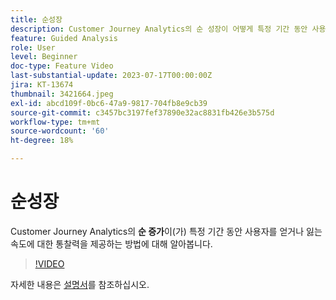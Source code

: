 ```yaml
---
title: 순성장
description: Customer Journey Analytics의 순 성장이 어떻게 특정 기간 동안 사용자를 얻거나 잃는 속도에 대한 통찰력을 제공하는지 알아봅니다.
feature: Guided Analysis
role: User
level: Beginner
doc-type: Feature Video
last-substantial-update: 2023-07-17T00:00:00Z
jira: KT-13674
thumbnail: 3421664.jpeg
exl-id: abcd109f-0bc6-47a9-9817-704fb8e9cb39
source-git-commit: c3457bc3197fef37890e32ac8831fb426e3b575d
workflow-type: tm+mt
source-wordcount: '60'
ht-degree: 18%

---
```


# 순성장

Customer Journey Analytics의 **순 증가**&#x200B;이(가) 특정 기간 동안 사용자를 얻거나 잃는 속도에 대한 통찰력을 제공하는 방법에 대해 알아봅니다.

>[!VIDEO](https://video.tv.adobe.com/v/3423464/?learn=on&captions=kor)

자세한 내용은 [설명서](https://experienceleague.adobe.com/docs/analytics-platform/using/guided-analysis/user-growth/net-growth.html?lang=ko)를 참조하십시오.
